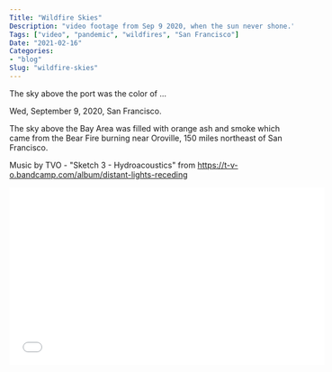 ```yaml
---
Title: "Wildfire Skies"
Description: "video footage from Sep 9 2020, when the sun never shone."
Tags: ["video", "pandemic", "wildfires", "San Francisco"]
Date: "2021-02-16"
Categories:
- "blog"
Slug: "wildfire-skies"
---
```


The sky above the port was the color of ...

Wed, September 9, 2020, San Francisco.

The sky above the Bay Area was filled with orange ash and smoke which came from the Bear Fire burning near Oroville, 150 miles northeast of San Francisco.

Music by TVO - "Sketch 3 - Hydroacoustics" from
https://t-v-o.bandcamp.com/album/distant-lights-receding

<div class="video-container">
<iframe width="560" height="315" src="//www.youtube.com/embed/yCksNSQt79k" frameborder="0" allowfullscreen></iframe>
</div>
